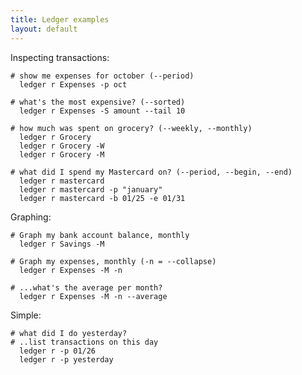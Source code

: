 ```yaml
---
title: Ledger examples
layout: default
---
```


Inspecting transactions:

    # show me expenses for october (--period)
      ledger r Expenses -p oct

    # what's the most expensive? (--sorted)
      ledger r Expenses -S amount --tail 10

    # how much was spent on grocery? (--weekly, --monthly)
      ledger r Grocery
      ledger r Grocery -W
      ledger r Grocery -M

    # what did I spend my Mastercard on? (--period, --begin, --end)
      ledger r mastercard
      ledger r mastercard -p "january"
      ledger r mastercard -b 01/25 -e 01/31

Graphing:

    # Graph my bank account balance, monthly
      ledger r Savings -M

    # Graph my expenses, monthly (-n = --collapse)
      ledger r Expenses -M -n

    # ...what's the average per month?
      ledger r Expenses -M -n --average

Simple:

    # what did I do yesterday?
    # ..list transactions on this day
      ledger r -p 01/26
      ledger r -p yesterday

